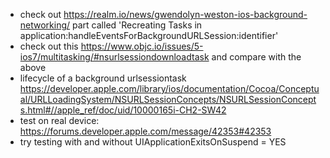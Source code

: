 * check out https://realm.io/news/gwendolyn-weston-ios-background-networking/ part called 'Recreating Tasks in application:handleEventsForBackgroundURLSession:identifier'
* check out this https://www.objc.io/issues/5-ios7/multitasking/#nsurlsessiondownloadtask and compare with the above
* lifecycle of a background urlsessiontask https://developer.apple.com/library/ios/documentation/Cocoa/Conceptual/URLLoadingSystem/NSURLSessionConcepts/NSURLSessionConcepts.html#//apple_ref/doc/uid/10000165i-CH2-SW42
* test on real device: https://forums.developer.apple.com/message/42353#42353
* try testing with and without UIApplicationExitsOnSuspend = YES
